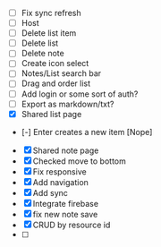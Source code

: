 - [ ] Fix sync refresh
- [ ] Host
- [ ] Delete list item
- [ ] Delete list 
- [ ] Delete note
- [ ] Create icon select
- [ ] Notes/List search bar
- [ ] Drag and order list
- [ ] Add login or some sort of auth?
- [ ] Export as markdown/txt?
- [x] Shared list page
- [-] Enter creates a new item [Nope]
- [x] Shared note page
- [x] Checked move to bottom
- [x] Fix responsive
- [x] Add navigation
- [x] Add sync
- [x] Integrate firebase
- [x] fix new note save
- [x] CRUD by resource id
- [ ]
